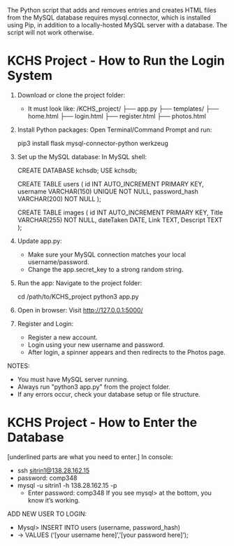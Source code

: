 The Python script that adds and removes entries and creates HTML files from the MySQL database requires mysql.connector, which is installed using Pip, in addition to a locally-hosted MySQL server with a database. The script will not work otherwise.


KCHS Project - How to Run the Login System
===========================================

1. Download or clone the project folder:
   - It must look like:
     /KCHS_project/
     ├── app.py
     ├── templates/
         ├── home.html
         ├── login.html
         ├── register.html
         ├── photos.html

2. Install Python packages:
   Open Terminal/Command Prompt and run:

   pip3 install flask mysql-connector-python werkzeug

3. Set up the MySQL database:
   In MySQL shell:

   CREATE DATABASE kchsdb;
   USE kchsdb;

   CREATE TABLE users (
       id INT AUTO_INCREMENT PRIMARY KEY,
       username VARCHAR(150) UNIQUE NOT NULL,
       password_hash VARCHAR(200) NOT NULL
   );

   CREATE TABLE images (
       id INT AUTO_INCREMENT PRIMARY KEY,
       Title VARCHAR(255) NOT NULL,
       dateTaken DATE,
       Link TEXT,
       Descript TEXT
   );

4. Update app.py:
   - Make sure your MySQL connection matches your local username/password.
   - Change the app.secret_key to a strong random string.

5. Run the app:
   Navigate to the project folder:

   cd /path/to/KCHS_project
   python3 app.py

6. Open in browser:
   Visit http://127.0.0.1:5000/

7. Register and Login:
   - Register a new account.
   - Login using your new username and password.
   - After login, a spinner appears and then redirects to the Photos page.

NOTES:
- You must have MySQL server running.
- Always run "python3 app.py" from the project folder.
- If any errors occur, check your database setup or file structure.

KCHS Project - How to Enter the Database
===========================================
[underlined parts are what you need to enter.]
In console:
- ssh sitrin1@138.28.162.15
- password: comp348
- mysql -u sitrin1 -h 138.28.162.15 -p
    - Enter password: comp348
If you see mysql> at the bottom, you know it’s working.

ADD NEW USER TO LOGIN:
- Mysql> INSERT INTO users (username, password_hash)
- 	-> VALUES (‘[your username here]’,’[your password here]’);
